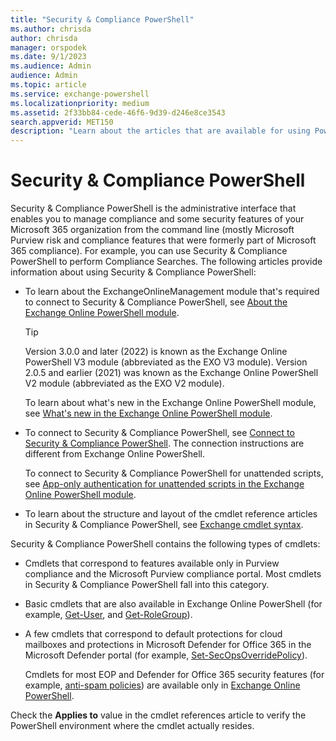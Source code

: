```yaml
---
title: "Security & Compliance PowerShell"
ms.author: chrisda
author: chrisda
manager: orspodek
ms.date: 9/1/2023
ms.audience: Admin
audience: Admin
ms.topic: article
ms.service: exchange-powershell
ms.localizationpriority: medium
ms.assetid: 2f33bb84-cede-46f6-9d39-d246e8ce3543
search.appverid: MET150
description: "Learn about the articles that are available for using PowerShell for Microsoft Security & Compliance PowerShell."
---
```


# Security & Compliance PowerShell

Security & Compliance PowerShell is the administrative interface that enables you to manage compliance and some security features of your Microsoft 365 organization from the command line (mostly Microsoft Purview risk and compliance features that were formerly part of Microsoft 365 compliance). For example, you can use Security & Compliance PowerShell to perform Compliance Searches. The following articles provide information about using Security & Compliance PowerShell:

- To learn about the ExchangeOnlineManagement module that's required to connect to Security & Compliance PowerShell, see [About the Exchange Online PowerShell module](exchange-online-powershell-v2.md).

  > [!TIP]
  > Version 3.0.0 and later (2022) is known as the Exchange Online PowerShell V3 module (abbreviated as the EXO V3 module). Version 2.0.5 and earlier (2021) was known as the Exchange Online PowerShell V2 module (abbreviated as the EXO V2 module).

  To learn about what's new in the Exchange Online PowerShell module, see [What's new in the Exchange Online PowerShell module](whats-new-in-the-exo-module.md).

- To connect to Security & Compliance PowerShell, see [Connect to Security & Compliance PowerShell](connect-to-scc-powershell.md). The connection instructions are different from Exchange Online PowerShell.

  To connect to Security & Compliance PowerShell for unattended scripts, see [App-only authentication for unattended scripts in the Exchange Online PowerShell module](app-only-auth-powershell-v2.md).

- To learn about the structure and layout of the cmdlet reference articles in Security & Compliance PowerShell, see [Exchange cmdlet syntax](exchange-cmdlet-syntax.md).

Security & Compliance PowerShell contains the following types of cmdlets:

- Cmdlets that correspond to features available only in Purview compliance and the Microsoft Purview compliance portal. Most cmdlets in Security & Compliance PowerShell fall into this category.
- Basic cmdlets that are also available in Exchange Online PowerShell (for example, [Get-User](/powershell/module/exchangepowershell/get-user), and [Get-RoleGroup](/powershell/module/exchangepowershell/get-rolegroup)).
- A few cmdlets that correspond to default protections for cloud mailboxes and protections in Microsoft Defender for Office 365 in the Microsoft Defender portal (for example, [Set-SecOpsOverridePolicy](/powershell/module/exchangepowershell/set-secopsoverridepolicy)).

  Cmdlets for most EOP and Defender for Office 365 security features (for example, [anti-spam policies](/defender-office-365/anti-spam-protection-about)) are available only in [Exchange Online PowerShell](exchange-online-powershell.md).

Check the **Applies to** value in the cmdlet references article to verify the PowerShell environment where the cmdlet actually resides.
